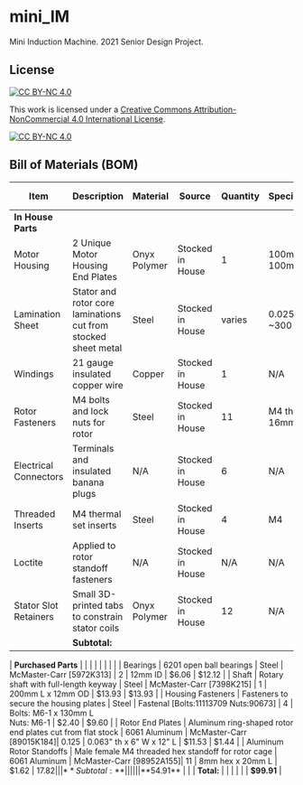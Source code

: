 # mini_IM
Mini Induction Machine. 2021 Senior Design Project.

## License
[![CC BY-NC 4.0][cc-by-nc-shield]][cc-by-nc]

This work is licensed under a
[Creative Commons Attribution-NonCommercial 4.0 International License][cc-by-nc].

[![CC BY-NC 4.0][cc-by-nc-image]][cc-by-nc]

[cc-by-nc]: https://creativecommons.org/licenses/by-nc/4.0/
[cc-by-nc-image]: https://licensebuttons.net/l/by-nc/4.0/88x31.png
[cc-by-nc-shield]: https://img.shields.io/badge/License-CC%20BY--NC%204.0-lightgrey.svg

## Bill of Materials (BOM)

| Item                  | Description                                                    | Material     | Source           | Quantity | Specifications           | Unit Price | Total Price |
| --------------------- | -------------------------------------------------------------- | ------------ | ---------------- | -------- | ------------------------ | ---------- | ----------- |
| **In House Parts**    |                                                                |              |                  |          |                          |            |             |
| Motor Housing         | 2 Unique Motor Housing End Plates                              | Onyx Polymer | Stocked in House | 1        | 100mm W x 100mm L        | $25.00     | $25.00      |
| Lamination Sheet      | Stator and rotor core laminations cut from stocked sheet metal | Steel        | Stocked in House | varies   | 0.025" th x ~300 sq. in. | $5.00      | $5.00       |
| Windings              | 21 gauge insulated copper wire                                 | Copper       | Stocked in House | 1        | N/A                      | $10.00     | $10.00      |
| Rotor Fasteners       | M4 bolts and lock nuts for rotor                               | Steel        | Stocked in House | 11       | M4 thread x 16mm L       | $5.00      | $5.00       |
| Electrical Connectors | Terminals and insulated banana plugs                           | N/A          | Stocked in House | 6        | N/A                      | $0.00      | $0.00       |
| Threaded Inserts      | M4 thermal set inserts                                         | Steel        | Stocked in House | 4        | M4                       | $0.00      | $0.00       |
| Loctite               | Applied to rotor standoff fasteners                            | N/A          | Stocked in House | N/A      | N/A                      | $0.00      | $0.00       |
| Stator Slot Retainers | Small 3D-printed tabs to constrain stator coils                | Onyx Polymer | Stocked in House | 12       | N/A                      | $0.00      | $0.00       |
|                       | **Subtotal:**                                                  |              |                  |          |                          |            | **$45.00**  |


| **Purchased Parts**  |                                                                    |                  |                          |          |                               |             |              |
| Bearings             | 6201 open ball bearings                                            | Steel            | McMaster-Carr [5972K313] | 2        | 12mm ID                      | $6.06       | $12.12       |
| Shaft                | Rotary shaft with full-length keyway                              | Steel            | McMaster-Carr [7398K215] | 1        | 200mm L x 12mm OD            | $13.93      | $13.93       |
| Housing Fasteners    | Fasteners to secure the housing plates                            | Steel            | Fastenal [Bolts:11113709 Nuts:90673] | 4 | Bolts: M6-1 x 130mm L<br>Nuts: M6-1 | $2.40       | $9.60        |
| Rotor End Plates     | Aluminum ring-shaped rotor end plates cut from flat stock         | 6061 Aluminum    | McMaster-Carr [89015K184]| 0.125    | 0.063" th x 6" W x 12" L     | $11.53      | $1.44        |
| Aluminum Rotor Standoffs | Male female M4 threaded hex standoff for rotor cage            | 6061 Aluminum    | McMaster-Carr [98952A155]| 11       | 8mm hex x 20mm L             | $1.62       | $17.82       |
|                      | **Subtotal:**                                                     |                  |                          |          |                               |             | **$54.91**   |
|                      | **Total:**                                                        |                  |                          |          |                               |             | **$99.91**   |